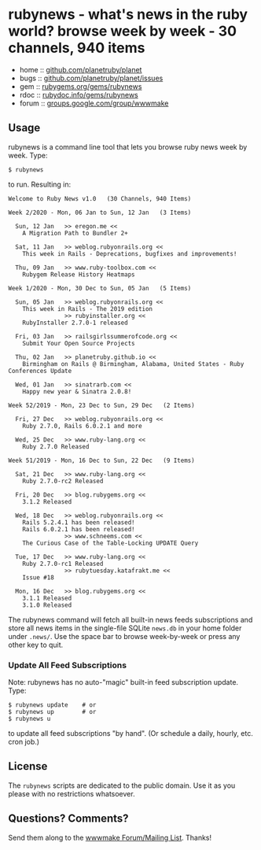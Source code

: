 # rubynews - what's news in the ruby world? browse week by week - 30 channels, 940 items

* home  :: [github.com/planetruby/planet](https://github.com/planetruby/planet)
* bugs  :: [github.com/planetruby/planet/issues](https://github.com/planetruby/planet/issues)
* gem   :: [rubygems.org/gems/rubynews](https://rubygems.org/gems/rubynews)
* rdoc  :: [rubydoc.info/gems/rubynews](http://rubydoc.info/gems/rubynews)
* forum :: [groups.google.com/group/wwwmake](http://groups.google.com/group/wwwmake)


## Usage

rubynews is a command line tool that lets you browse ruby news week by week.
Type:

    $ rubynews

to run. Resulting in:

```
Welcome to Ruby News v1.0   (30 Channels, 940 Items)

Week 2/2020 - Mon, 06 Jan to Sun, 12 Jan   (3 Items)

  Sun, 12 Jan   >> eregon.me <<
    A Migration Path to Bundler 2+

  Sat, 11 Jan   >> weblog.rubyonrails.org <<
    This week in Rails - Deprecations, bugfixes and improvements!

  Thu, 09 Jan   >> www.ruby-toolbox.com <<
    Rubygem Release History Heatmaps

Week 1/2020 - Mon, 30 Dec to Sun, 05 Jan   (5 Items)

  Sun, 05 Jan   >> weblog.rubyonrails.org <<
    This week in Rails - The 2019 edition
                >> rubyinstaller.org <<
    RubyInstaller 2.7.0-1 released

  Fri, 03 Jan   >> railsgirlssummerofcode.org <<
    Submit Your Open Source Projects

  Thu, 02 Jan   >> planetruby.github.io <<
    Birmingham on Rails @ Birmingham, Alabama, United States - Ruby Conferences Update

  Wed, 01 Jan   >> sinatrarb.com <<
    Happy new year & Sinatra 2.0.8!

Week 52/2019 - Mon, 23 Dec to Sun, 29 Dec   (2 Items)

  Fri, 27 Dec   >> weblog.rubyonrails.org <<
    Ruby 2.7.0, Rails 6.0.2.1 and more

  Wed, 25 Dec   >> www.ruby-lang.org <<
    Ruby 2.7.0 Released

Week 51/2019 - Mon, 16 Dec to Sun, 22 Dec   (9 Items)

  Sat, 21 Dec   >> www.ruby-lang.org <<
    Ruby 2.7.0-rc2 Released

  Fri, 20 Dec   >> blog.rubygems.org <<
    3.1.2 Released

  Wed, 18 Dec   >> weblog.rubyonrails.org <<
    Rails 5.2.4.1 has been released!
    Rails 6.0.2.1 has been released!
                >> www.schneems.com <<
    The Curious Case of the Table-Locking UPDATE Query

  Tue, 17 Dec   >> www.ruby-lang.org <<
    Ruby 2.7.0-rc1 Released
                >> rubytuesday.katafrakt.me <<
    Issue #18

  Mon, 16 Dec   >> blog.rubygems.org <<
    3.1.1 Released
    3.1.0 Released
```

The rubynews command will fetch all built-in news feeds subscriptions
and store all news items in the single-file SQLite `news.db` in your home folder
under `.news/`.
Use the space bar to browse week-by-week
or press any other key to quit.


### Update All Feed Subscriptions

Note: rubynews has no auto-"magic" built-in feed subscription update. Type:

    $ rubynews update    # or
    $ rubynews up        # or
    $ rubynews u

to update all feed subscriptions "by hand". (Or schedule a daily, hourly, etc. cron job.)


## License

The `rubynews` scripts are dedicated to the public domain.
Use it as you please with no restrictions whatsoever.


## Questions? Comments?

Send them along to the [wwwmake Forum/Mailing List](http://groups.google.com/group/wwwmake).
Thanks!
